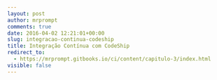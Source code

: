```yaml
---
layout: post
author: mrprompt
comments: true
date: 2016-04-02 12:21:01+00:00
slug: integracao-continua-codeship
title: Integração Contínua com CodeShip
redirect_to:
  - https://mrprompt.gitbooks.io/ci/content/capitulo-3/index.html
visible: false
---
```

